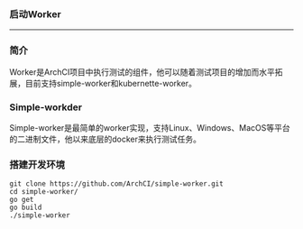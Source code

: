 ### 启动Worker

---

### 简介

Worker是ArchCI项目中执行测试的组件，他可以随着测试项目的增加而水平拓展，目前支持simple-worker和kubernette-worker。

### Simple-workder

Simple-worker是最简单的worker实现，支持Linux、Windows、MacOS等平台的二进制文件，他以来底层的docker来执行测试任务。

### 搭建开发环境

```
git clone https://github.com/ArchCI/simple-worker.git
cd simple-worker/
go get
go build
./simple-worker
```